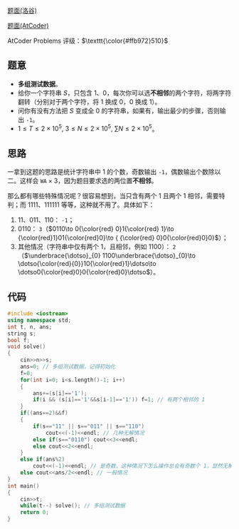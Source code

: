 [题面(洛谷)](https://www.luogu.com.cn/problem/AT_arc156_a)

[题面(AtCoder)](https://atcoder.jp/contests/arc156/tasks/arc156_a)

AtCoder Problems 评级：$\texttt{\color{#ffb972}510}$

## 题意

- **多组测试数据**。
- 给你一个字符串 $S$，只包含 $1$、$0$，每次你可以选**不相邻**的两个字符，将两字符翻转（分别对于两个字符，将 $1$ 换成 $0$，$0$ 换成 $1$）。
- 问你有没有方法把 $S$ 变成全 $0$ 的字符串，如果有，输出最少的步骤，否则输出 `-1`。
- $1\le T\le 2\times 10^5,\ 3\le N\le 2\times 10^5,\ \sum N\le 2\times 10^5$。

## 思路

一拿到这题的思路是统计字符串中 $1$ 的个数，奇数输出 `-1`，偶数输出个数除以二。这样会 $\texttt{WA}\times 3$，因为题目要求选的两位置**不相邻**。

那么都有哪些特殊情况呢？很容易想到，当只含有两个 $1$ 且两个 $1$ 相邻，需要特判；而 $1111$、$111111$ 等等，这种就不用了。具体如下：

1. $11$、$011$、$110$： `-1`；
2. $0110$： `3`（$0110\to 0{\color{red} 0}1{\color{red} 1}\to {\color{red}1}01{\color{red}0}\to { {\color{red} 0}0{\color{red}0}0}$）；
3. 其他情况（字符串中仅有两个 $1$，且相邻，例如 $1100$）： `2`（$\underbrace{\dotso}_{0} 1100\underbrace{\dotso}_{0}\to \dotso{\color{red}{0}}10{\color{red}1}\dotso\to \dotso0{\color{red}0}0{\color{red}0}\dotso$）。

## 代码

``` cpp
#include <iostream>
using namespace std;
int t, n, ans;
string s;
bool f;
void solve()
{
    cin>>n>>s;
    ans=0; // 多组测试数据，记得初始化
    f=0;
    for(int i=0; i<s.length()-1; i++)
    {
        ans+=(s[i]=='1');
        if(i && (s[i]=='1'&&s[i-1]=='1')) f=1; // 有两个相邻的 1
    }
    if((ans==2)&&f)
    {
        if(s=="11" || s=="011" || s=="110")
            cout<<(-1)<<endl; // 几种无解情况
        else if(s=="0110") cout<<3<<endl;
        else cout<<2<<endl;
    }
    else if(ans%2)
        cout<<(-1)<<endl; // 是奇数，这种情况下怎么操作总会有奇数个 1，显然无解
    else cout<<ans/2<<endl; // 一般情况
}
int main()
{
    cin>>t;
    while(t--) solve(); // 多组测试数据
    return 0;
}
```
